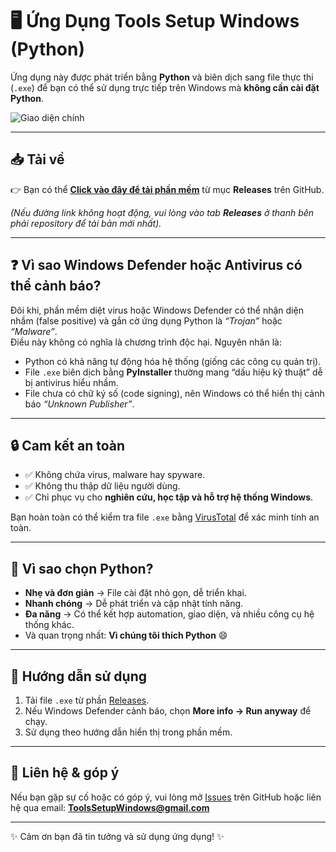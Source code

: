 # 🖥️ Ứng Dụng Tools Setup Windows (Python)

Ứng dụng này được phát triển bằng **Python** và biên dịch sang file thực thi (`.exe`) để bạn có thể sử dụng trực tiếp trên Windows mà **không cần cài đặt Python**.

![Giao diện chính](../../releases/download/StoreLTSC/info.png)

---

## 📥 Tải về
👉 Bạn có thể **[Click vào đây để tải phần mềm](../../releases/latest)** từ mục **Releases** trên GitHub.  

*(Nếu đường link không hoạt động, vui lòng vào tab **Releases** ở thanh bên phải repository để tải bản mới nhất).*

---

## ❓ Vì sao Windows Defender hoặc Antivirus có thể cảnh báo?

Đôi khi, phần mềm diệt virus hoặc Windows Defender có thể nhận diện nhầm (false positive) và gắn cờ ứng dụng Python là *“Trojan”* hoặc *“Malware”*.  
Điều này không có nghĩa là chương trình độc hại. Nguyên nhân là:

- Python có khả năng tự động hóa hệ thống (giống các công cụ quản trị).  
- File `.exe` biên dịch bằng **PyInstaller** thường mang “dấu hiệu kỹ thuật” dễ bị antivirus hiểu nhầm.  
- File chưa có chữ ký số (code signing), nên Windows có thể hiển thị cảnh báo *“Unknown Publisher”*.  

---

## 🔒 Cam kết an toàn

- ✅ Không chứa virus, malware hay spyware.  
- ✅ Không thu thập dữ liệu người dùng.  
- ✅ Chỉ phục vụ cho **nghiên cứu, học tập và hỗ trợ hệ thống Windows**.  

Bạn hoàn toàn có thể kiểm tra file `.exe` bằng [VirusTotal](https://www.virustotal.com) để xác minh tính an toàn.

---

## 🌟 Vì sao chọn Python?

- **Nhẹ và đơn giản** → File cài đặt nhỏ gọn, dễ triển khai.  
- **Nhanh chóng** → Dễ phát triển và cập nhật tính năng.  
- **Đa năng** → Có thể kết hợp automation, giao diện, và nhiều công cụ hệ thống khác.  
- Và quan trọng nhất: **Vì chúng tôi thích Python** 😄  

---

## 🚀 Hướng dẫn sử dụng

1. Tải file `.exe` từ phần [Releases](../../releases).  
2. Nếu Windows Defender cảnh báo, chọn **More info → Run anyway** để chạy.  
3. Sử dụng theo hướng dẫn hiển thị trong phần mềm.  

---

## 📩 Liên hệ & góp ý

Nếu bạn gặp sự cố hoặc có góp ý, vui lòng mở [Issues](../../issues) trên GitHub hoặc liên hệ qua email: **ToolsSetupWindows@gmail.com**

---

✨ Cảm ơn bạn đã tin tưởng và sử dụng ứng dụng! ✨
